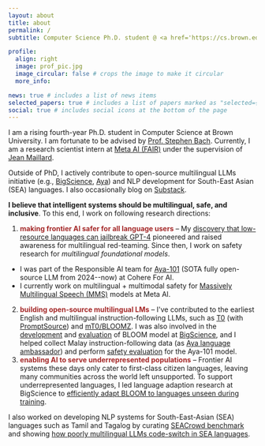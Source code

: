 ```yaml
---
layout: about
title: about
permalink: /
subtitle: Computer Science Ph.D. student @ <a href='https://cs.brown.edu/'>Brown University</a><br>Research Scientist Intern @ <a href='https://ai.meta.com/'>Meta AI (FAIR)</a>

profile:
  align: right
  image: prof_pic.jpg
  image_circular: false # crops the image to make it circular
  more_info: 

news: true # includes a list of news items
selected_papers: true # includes a list of papers marked as "selected={true}"
social: true # includes social icons at the bottom of the page
---
```


I am a rising fourth-year Ph.D. student in Computer Science at Brown University. I am fortunate to be advised by [Prof. Stephen Bach](https://cs.brown.edu/people/sbach/). Currently, I am a research scientist intern at [Meta AI (FAIR)](https://ai.meta.com/research/) under the supervision of [Jean Maillard](https://maillard.it/). 
<!-- My research interests are centered around **multilingual, inclusive, and safe foundational models**.  -->

<!-- Prior to joining Ph.D., I obtained a B.Sc. in Computer Science from [Minerva University](https://www.minerva.edu/), and I worked with linguists [Prof. Tiago Torrent](https://www.tiagotorrent.com/), [Prof. Oliver Czulo](https://home.uni-leipzig.de/czulo/), and [Collin F. Baker](https://www.icsi.berkeley.edu/icsi/people/collinb) on frame semantics during my undergrad. -->

Outside of PhD, I actively contribute to open-source multilingual LLMs initiative (e.g., [BigScience](https://bigscience.huggingface.co/), [Aya](https://cohere.com/blog/aya-multilingual)) and NLP development for South-East Asian (SEA) languages. I also occasionally blog on [Substack](https://newsletter.yongzx.io/). 

**I believe that intelligent systems should be multilingual, safe, and inclusive**. To this end, I work on following research directions:
1. **<span style="color:brown">making frontier AI safer for all language users</span>** – My [discovery that low-resource languages can jailbreak GPT-4](https://arxiv.org/abs/2310.02446) pioneered and raised awareness for multilingual red-teaming. Since then, I work on safety research for *multilingual foundational models*.
 - I was part of the Responsible AI team for [Aya-101](https://arxiv.org/abs/2402.07827) (SOTA fully open-source LLM from 2024--now) at Cohere For AI.
 - I currently work on multilingual + multimodal safety for [Massively Multilingual Speech (MMS)](https://arxiv.org/abs/2305.13516) models at Meta AI. 

2. **<span style="color:brown">building open-source multilingual LMs</span>** – I've contributed to the earliest English and multilingual instruction-following LLMs, such as [T0](https://arxiv.org/abs/2110.08207) (with [PromptSource](https://arxiv.org/abs/2202.01279)) and [mT0/BLOOMZ](https://arxiv.org/abs/2211.01786). I was also involved in the [development](https://arxiv.org/abs/2211.05100) and [evaluation](https://arxiv.org/abs/2210.15424) of BLOOM model at [BigScience](https://bigscience.huggingface.co/), and I helped collect Malay instruction-following data (as [Aya language ambassador](https://cohere.com/research/aya-contributors-test)) and perform [safety evaluation](https://arxiv.org/abs/2402.07827) for the Aya-101 model.
3. **<span style="color:brown">enabling AI to serve underrepresented populations</span>** – Frontier AI systems these days only cater to first-class citizen languages, leaving many communities across the world left unsupported. To support underrepresented languages, I led language adaption research at BigScience to [efficiently adapt BLOOM to languages unseen during training](https://arxiv.org/abs/2212.09535).
<!-- and [designed synthetic data generation method for extremely low-resource languages](https://arxiv.org/abs/2402.14086).  -->
I also worked on developing NLP systems for South-East-Asian (SEA) languages such as Tamil and Tagalog by curating [SEACrowd benchmark](https://arxiv.org/abs/2406.10118) and showing [how poorly multilingual LLMs code-switch in SEA languages](https://arxiv.org/abs/2303.13592).